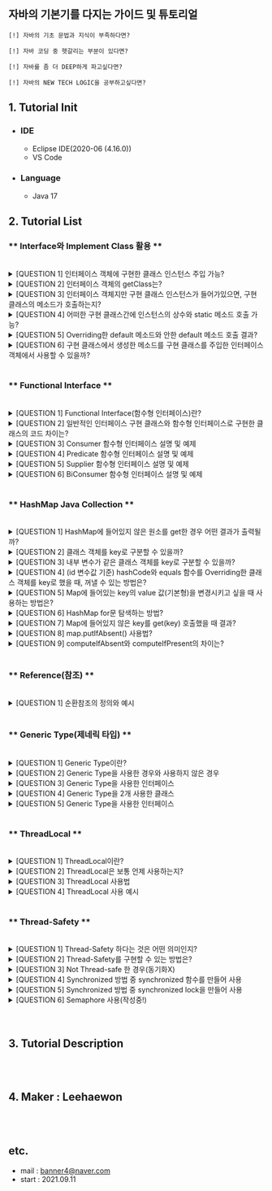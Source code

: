 ## 자바의 기본기를 다지는 가이드 및 튜토리얼

    [!] 자바의 기초 문법과 지식이 부족하다면?

    [!] 자바 코딩 중 헷갈리는 부분이 있다면?

    [!] 자바를 좀 더 DEEP하게 파고싶다면?

    [!] 자바의 NEW TECH LOGIC을 공부하고싶다면?

## 1. Tutorial Init

-   ### IDE
    -   Eclipse IDE(2020-06 (4.16.0))
    -   VS Code
-   ### Language
    -   Java 17

## 2. Tutorial List

### ** Interface와 Implement Class 활용 **

<br>
<details>
  <summary>  [QUESTION 1] 인터페이스 객체에 구현한 클래스 인스턴스 주입 가능?</summary>
  <br>
  <p>[ANSWER] 가능!</p>
</details>
<details>
  <summary>  [QUESTION 2] 인터페이스 객체의 getClass는?</summary>
    <br>
  <p>[ANSWER] samsungPhone 객체는 class interfaceSample.Samsung 클래스 입니다. <br>
[ANSWER] iPhone 객체는 class interfaceSample.IPhone 클래스 입니다.</p>
</details>
<details>
  <summary>  [QUESTION 3] 인터페이스 객체지만 구현 클래스 인스턴스가 들어가있으면, 구현 클래스의 메소드가 호출하는지?</summary>
    <br>
  <p>RESULT(samsung) : class interfaceSample.Samsung의 전화 메소드 호출!<br>
RESULT(ihpone) : class interfaceSample.IPhone의 전화 메소드 호출!
[ANSWER] 정상 호출됨!<br>
[ANSWER] iPhone 객체는 class interfaceSample.IPhone 클래스 입니다.</p>
</details>
<details>
  <summary>  [QUESTION 4] 어떠한 구현 클래스간에 인스턴스의 상수와 static 메소드 호출 가능?</summary>
    <br>
  <p>[!] 상수 호출<br>
samsung's TYPE : ELECTRONIC<br>
iPhone's TYPE : ELECTRONIC<br>
[!] static 메소드 호출<br>
samsung's telNo : X<br>
iPhone's telNo :  X<br>
SmartPhone's telNo : 010-1111-2222<br>
[ANSWER] 인터페이스 클래스로만 호출 가능(static 이니까)<br>
RESULT(ihpone) : class interfaceSample.IPhone의 전화 메소드 호출!<br>
[ANSWER] 정상 호출됨!<br>
[ANSWER] iPhone 객체는 class interfaceSample.IPhone 클래스 입니다.</p>
</details>
<details>
  <summary>  [QUESTION 5] Overriding한 default 메소드와 안한 default 메소드 호출 결과?</summary>
    <br>
  <p>[ANSWER] samsungPhone(Overriding) serialId : Samsung의 hashCode : 106642798<br>
[ANSWER] iPhone(Not Overriding) serialId : 106642798</p>
</details>
<details>
  <summary>  [QUESTION 6] 구현 클래스에서 생성한 메소드를 구현 클래스를 주입한 인터페이스 객체에서 사용할 수 있을까?</summary>
    <br>
  <p>[ANSWER] 인터페이스에서 정의되지 않았기 때문에 사용할 수 없다. 대신, downCasting을 통해 활용할 수 있다.<br>
(samsung) whoIsMyBestLeader : 이재용<br>
(iPhone) whoIsMyBestLeader : Steve Jobs</p>
</details>

<br/>

### ** Functional Interface **

<br>
<details>
  <summary>  [QUESTION 1] Functional Interface(함수형 인터페이스)란?</summary>
  <br>
  <p>[ANSWER] 1) 함수를 마치 1급 객체처럼 활용할 수 있게 만드는 인터페이스<br>
[ANSWER] 2) 단일 추상 메소드를 가지는 인터페이스. 추후, 인터페이스를 구현하여 순수 함수 및 익명 함수, 람다식으로 활용하기 위함</p>
</details>
<details>
  <summary>  [QUESTION 2] 일반적인 인터페이스 구현 클래스와 함수형 인터페이스로 구현한 클래스의 코드 차이는?</summary>
  <br>
  <p>[ANSWER] (일반적인 경우) SaltIdSetter 인터페이스를 구현한 LoginSaltIdSetter, 이를 생성자 내에서 활용한 LoginHashIdLegacy class 참고<br>
parameter id : LEEHAEWON<br>
saltId : SALT_LEEHAEWON<br>
loginHashid : 1507284685<br>
[ANSWER] (함수형 인터페이스 활용한 경우) @FunctionalInterface SaltIdSetter 인터페이스를 구현한 LoginHashId class 참고<br>
parameter id : LEEHAEWON<br>
saltId : SALT_LEEHAEWON<br>
saltId : SALT_LEEHAEWON<br>
loginHashid : 1507284685</p>
</details>
<details>
  <summary>  [QUESTION 3] Consumer 함수형 인터페이스 설명 및 예제</summary>
  <br>
  <p>[ANSWER] Parameter O, Return X. accept 추상 메소드를 통해 함수형 인터페이스 호출가능<br>
[ANSWER] T -> void<br>
Consumer<String> consumer = (str) -> System.out.println('이거슨 Consumer, parameter: ' + str);<br>
Consumer.accept('consumer') <br>
-> 이거슨 Consumer, parameter: consumer</p>
</details>
<details>
  <summary>  [QUESTION 4] Predicate 함수형 인터페이스 설명 및 예제</summary>
  <br>
  <p>[ANSWER] return type이 boolean(True / False). test 추상 메소드를 통해 함수형 인터페이스 호출가능<br>
[ANSWER] T -> boolean<br>
Predicate<String> predicate = (str) -> str.equals('True');<br>
Predicate.test('False') -> false</p>
</details>
<details>
  <summary>  [QUESTION 5] Supplier 함수형 인터페이스 설명 및 예제</summary>
  <br>
  <p>[ANSWER] 공급자. parameter는 없고, return 값만 존재. get 추상 메소드를 통해 함수형 인터페이스 호출가능. 대괄호 안에 return 필수<br>
[ANSWER] () -> T<br>
Supplier<String> supplier = () -> { return supplierStr + ' Supplier !! '; }<br>
Supplier.get() -> This is Supplier !! </p>
</details>
<details>
  <summary>  [QUESTION 6] BiConsumer 함수형 인터페이스 설명 및 예제</summary>
  <br>
  <p>[ANSWER] parameter는 2개가 존재하고, Return X. accept(param1, param2) 추상 메소드를 통해 함수형 인터페이스 호출가능.<br>
[ANSWER] Supplier 만 제외한 나머지엔 Bi가 존재<br>
BiConsumer<String, String> biConsumer = (param1, param2) -> { System.out.print(param1 + param2); }<br>
BiConsumer.get(param1, param2) -> This is(param1) BiConsumer !!(param2)</p>
</details>

<br/>

### ** HashMap Java Collection **

<br>
<details>
  <summary>  [QUESTION 1] HashMap에 들어있지 않은 원소를 get한 경우 어떤 결과가 출력될까?</summary>
  <br>
  <p>[ANSWER] null</p>
</details>
<details>
  <summary>  [QUESTION 2] 클래스 객체를 key로 구분할 수 있을까?</summary>
  <br>
  <p>a1 객체를 key로 put.<br>
a2 객체를 key로 put.<br>
key a1 get : a1 value<br>
key a1's same id object(a4) get : null<br>
key a2 get : a2 value<br>
key a2's same id object(a3) get : null<br>
[ANSWER] 같은 객체를 get하면 객체의 주소를 hash한 값을 hash buckets에 key로 넣기 때문에 해당 object key의 value를 꺼낼 수 있다.</p>
</details>
<details>
  <summary>  [QUESTION 3] 내부 변수가 같은 클래스 객체를 key로 구분할 수 있을까?</summary>
  <br>
  <p>key new Object(same id, same val) get : null<br>
[ANSWER] 객체의 내부 변수 값이 일치해도 객체 주소 자체가 다르기 때문에(주소를 hash한 값이 key) 꺼낼 수 없다.</p>
</details>
<details>
  <summary>  [QUESTION 4] (id 변수값 기준) hashCode와 equals 함수를 Overriding한 클래스 객체를 key로 했을 때, 꺼낼 수 있는 방법은?</summary>
  <br>
  <p>b1 객체를 key로 put.<br>
[ANSWER] key로 넣은 객체로 get : b1<br>
[ANSWER] id값 일치, val값 일치 한 new 객체를 key로 get  : b1<br>
[ANSWER] id값 일치, val값 불일치 한 new 객체를 key로 get  : b1<br>
[ANSWER] id값 불일치, val값 일치 한 new 객체를 key로 get  : null<br>
[ANSWER] id값 불일치, val값 불일치 한 new 객체를 key로 get  : null</p>
</details>
<details>
  <summary>  [QUESTION 5] Map에 들어있는 key의 value 값(기본형)을 변경시키고 싶을 때 사용하는 방법은?</summary>
  <br>
  <p>get한 value 값 수정? -> X<br>
[ANSWER] put(get()~) 로 꺼낸 값을 다시 put해서 갱신시킨다.<br>
갱신 이전 value : 1<br>
갱신 이후 value : 2</p>
</details>
<details>
  <summary>  [QUESTION 6] HashMap for문 탐색하는 방법?</summary>
  <br>
  <p>[ANSWER] 1) Iterator를 이용한 방법  <br>
[ELAPSED] CHECK START!<br>
key(iterator.next()) : Beck , value : 5<br>
key(iterator.next()) : Sway , value : 2<br>
key(iterator.next()) : Lee , value : 1<br>
key(iterator.next()) : FULL , value : 2<br>
[ELAPSED] 0(ms) FINISHED.<br>
[ANSWER] 2) entrySet() => Map.Entry<Key, Value> 방법<br>
[ELAPSED] CHECK START! (이하 생략)<br>
[ELAPSED] 0(ms) FINISHED.<br>
[ANSWER] 3) keySet() 및 get(key) 방법<br>
[ELAPSED] CHECK START! (이하 생략)<br>
[ELAPSED] 0(ms) FINISHED.<br>
[ANSWER] 4) (성능낮음) lambda forEach 방법<br>
[ELAPSED] CHECK START! (이하 생략)<br>
[ELAPSED] 24(ms) FINISHED.</p>
</details>
<details>
  <summary>  [QUESTION 7] Map에 들어있지 않은 key를 get(key) 호출했을 때 결과?</summary>
  <br>
  <p>[ANSWER] get(not have key) result : null</p>
</details>
<details>
  <summary>  [QUESTION 8] map.putIfAbsent() 사용법?</summary>
  <br>
  <p>[ANSWER] (key, value) 를 parameter로 사용하는 putIfAbsent 함수는 map에 key가 존재하지 않으면 (key, value)를 put하면서 null 리턴해줍니다. 만약, key가 존재하면 value 리턴해줍니다.<br>
(key 존재하는 경우) key's putIfAbsent result : 12<br>
(key 존재하지 않는 경우) key's putIfAbsent(key2, 1234) result : null<br>
(key 존재하지 않는 경우) get key2's value : 1234<br>
[?] value의 type이 Integer인데, int 변수에 return값을 할당해주면 null은 어떻게 처리될까?<br>
[!] Catch Exception :: java.lang.NullPointerException: Cannot invoke "java.lang.Integer.intValue()" because the return value of "java.util.Map.putIfAbsent(Object, Object)" is null</p>
</details>
<details>
  <summary>  [QUESTION 9] computeIfAbsent와 computeIfPresent의 차이는?</summary>
  <br>
  <p>[ANSWER] computeIfAbsent(key, function) : key의 값이 없을 경우에만 parameter로 받은 함수(람다식) 실행<br>
key의 값이 존재하지 않으면, 해당 key에 해당하는 value 200인 값을 map에 put ::: 200<br>
[ANSWER] computeIfPresent(key, function) : key의 값이 있을 경우에만 parameter로 받은 함수(람다식) 실행<br>
key의 값이 존재하면, value * value 값을 리턴 ::: 40000</p>
</details>

<br/>

### ** Reference(참조) **

<br>
<details>
  <summary>  [QUESTION 1] 순환참조의 정의와 예시</summary>
  <br>
  <p>[ANSWER] 순환참조는 서로가 서로의 객체를 참조하여 그 메소드를 호출하게 될 때 무한루프로 동작하여 오류를 발생하는 것<br>
[ANSWER] Spring에서는 보통 A클래스 내 객체 변수에 B클래스 Bean을 주입하고, B클래스 내 객체 변수에 A클래스 Bean을 주입하는 경우에 발생<br>
Example : Chicken class <-> Egg class(닭과 달걀의 관계)</p>
</details>

<br/>

### ** Generic Type(제네릭 타입) **

<br>
<details>
  <summary>  [QUESTION 1] Generic Type이란?</summary>
  <br>
  <p>[ANSWER] 클래스 내부에서 지정하는 것이 아닌 외부에서 사용자에 의해 지정되는 타입.<br>
[ANSWER] 타입의 경계(*, extends 등)를 지정하고 컴파일 시 해당 타입으로 Object를 casting해주는 것.<br>
[ANSWER] 그래서, 런타임 시 발생할 수 있는 타입에러를 컴파일 단계에서 검출할 수 있다.</p>
</details>
<details>
  <summary>  [QUESTION 2] Generic Type을 사용한 경우와 사용하지 않은 경우</summary>
  <br>
  <p>[ANSWER] Generic Type 사용한 경우<br>
-> 별도의 Type casting 작업이 필요 없음<br>
[ANSWER] Generic Type 사용하지 않은 경우<br>
-> 별도의 Type casting 작업이 필요함. Generic Type 미지정 시 Object class Type으로 정의되기 때문에</p>
</details>
<details>
  <summary>  [QUESTION 3] Generic Type을 사용한 인터페이스</summary>
  <br>
  <p>-> String Generic Type 설정한 Interface Overriding
Generic Type인 T에 String을 넣으면 ?? class java.lang.String
-> Integer Generic Type 설정한 Interface Overriding
Generic Type인 T에 Integer를 넣으면 ?? class java.lang.Integer</p>
</details>
<details>
  <summary>  [QUESTION 4] Generic Type을 2개 사용한 클래스</summary>
  <br>
  <p>-> <String, Integer> Generic Type 설정한 클래스<br>
Key : KEY1, Type :: java.lang.String<br>
Value : 1, Type :: java.lang.Integer<br>
-> <Integer, String> Generic Type 설정한 클래스<br>
Key : 2, Type :: java.lang.String<br>
Value : VALUE2, Type :: java.lang.Integer</p>
</details>
<details>
  <summary>  [QUESTION 5] Generic Type을 사용한 인터페이스</summary>
  <br>
  <p>
[ANSWER] 1) 특정 타입 및 특정 타입의 자손들만 제네릭 타입으로 사용 가능<br>
-> Dessert1<T extends Apple> : Apple 및 Apple을 상속받는 GreenApple class 또한 Type 가능<br>
Dessert1<GreenApple>의 지역변수 T의 Type :: genericType.GreenApple<br>
-> Dessert1<T extends Apple & Delicious> : Apple을 상속받고 Delicious 인더페이스를 구현하는 HoneyApple class 가능<br>
Dessert2<HoneyApple>의 지역변수 T의 Type :: genericType.HoneyApple<br>
<br>
[ANSWER] 2) 특정 타입 및 특정 타입의 조상(부모)들만 제네릭 타입으로 사용 가능<br>
-> Dessert<? super Banana> : Banana의 조상인 Fruit 가능<br>
Dessert<? super Banana> parameter 객체 타입 :: genericType.Fruit<br>
-> T extends Comparable<? super RedBanana> : Banana의 조상인 Fruit를 Comparable 한 클래스 사용 가능<br>
[!] '?' 와일드카드는 해당 제네릭 타입에 관심이 없고, 타입의 유무에 따른 메소드 사용에 관심이 있을 때.</p>
</details>

<br/>

### ** ThreadLocal **

<br>
<details>
  <summary>  [QUESTION 1] ThreadLocal이란?</summary>
  <br>
  <p>[ANSWER] 일종의 쓰레드 지역변수. 오직 하나의 쓰레드에 의해 읽고 쓸 수 있는 변수로서, 다른 각각의 쓰레드가 하나의 ThreadLocal을 호출해도 서로 다른 값을 바라본다.<br>
[ANSWER] Thread의 정보를 Key로 하는 Map 형식으로 데이터를 저장해두고 사용하는 자료구조.<br>
[ANSWER] ThreadPool 사용하여 Thread 재활용 시 이전에 저장된 ThreadLocal을 호출하게 되므로 모든 ThreadLocal 사용 후 remove 필수.</p>
</details>
<details>
  <summary>  [QUESTION 2] ThreadLocal은 보통 언제 사용하는지?</summary>
  <br>
  <p>[ANSWER] 1) 사용자 인증정보 - Spring Security에서 사용자마다 다른 사용자 인증 정보 세션을 사용할 때.<br>
[ANSWER] 2) 트랜잭션 컨텍스트 - 트랜잭션 매니저가 트랜잭션 컨텍스트를 전파할 때.</p>
</details>
<details>
  <summary>  [QUESTION 3] ThreadLocal 사용법</summary>
  <br>
  <p>[ANSWER] 1) ThreadLocal 객체 생성<br>
[?] ThreadLocal Generic Type 사용 가능할까?<br>
-> ThreadLocal Generic Type 사용 가능(<>로 사용방법 동일)<br>
[?] ThreadLocal Class의 Default 초기값 설정 방법?<br>
-> ThreadLocal에서 initialValue method를 Override 하면 이 ThreadLocal 변수를 사용하는 모든 쓰레드의 default값이 존재한다.<br>
-> 즉, 별도의 set 함수로 값 설정하기 전에도 get으로 동일한 default값을 꺼내 사용할 수 있다.<br>
[ANSWER] 2) 현재 ThreadLocal에 값 저장(.set())<br>
[ANSWER] 3) 현재 ThreadLocal에 값 불러오기(.get())<br>
[ANSWER] 4) 사용 완료 후 ThreadLocal 값 삭제(.remove())</p>
</details>
<details>
  <summary>  [QUESTION 4] ThreadLocal 사용 예시</summary>
  <br>
  <p>[ANSWER] 1) Runnable 인터페이스 구현(MyRunnable) -> threadLocal에 랜덤 값 저장<br>
[ANSWER] 2) 하나의 Runnable 객체를 2개의 쓰레드에 담기<br>
[ANSWER] 3) 각 쓰레드 run 시 두 쓰레드에 다른 값이 담기는지 확인(쓰레드 별 ThreadLocal에 랜덤 값이 담기기 때문에 다르다.)<br>
thread1 get 결과 :: 37<br>
thread2 get 결과 :: 87</p>
</details>

<br/>

### ** Thread-Safety **

<br>
<details>
  <summary>  [QUESTION 1] Thread-Safety 하다는 것은 어떤 의미인지?</summary>
  <br>
  <p>[ANSWER] 멀티 쓰레딩 프로그래밍에서 여러 쓰레드가 어떤 객체, 함수, 변수에 접근하게 되도 동작 결과에 아무런 문제가 발생하지 않는 것(= 어디서든 수행 결과가 올바른 것)</p>
</details>
<details>
  <summary>  [QUESTION 2] Thread-Safety를 구현할 수 있는 방법은?</summary>
  <br>
  <p>[ANSWER] 1) Re-entrancy 방법<br>
-> 어떤 쓰레드가 함수를 호출해 실행중일 때 다른 쓰레드가 함수를 호출해도 두 결과가 올바르게 나와야 한다.<br>
-> 즉, 여러 쓰레드가 동시에 함수를 호출해도 올바른 결과가 나와야 한다.<br>
-> 공유하는 자원 없이 독립적으로 실행가능한 코드를 설계하기<br>
[ANSWER] 2) Thread-local Storage 방법<br>
-> 공유 자원 사용을 줄이기 위해 각각 스레드에서만 접근 가능한 ThreadLocal을 사용한다.<br>
[ANSWER] 3) Mutual Exclusion(상호 배제) 방법<br>
-> Semaphore(세마포어)나 Synchronize, lock 등 공유 자원의 접근을 통제한다.<br>
[ANSWER] 4) Atomic operations 방법<br>
-> 데이터의 상태 변경 전/후 에만 접근이 가능하다.<br>
-> 데이터를 변경하는 순간에는 다른 변경 접근이 불가능하다.<br>
-> ex) ++, +=와 같이 +와 =이 한 코드에 있는 것</p>
</details>
<details>
  <summary>  [QUESTION 3] Not Thread-safe 한 경우(동기화X)</summary>
  <br>
  <p>[ANSWER] not thread-safety 하기 때문에 매 번 잔액 결과가 다르다. (동작 결과는 생략!)</p>
</details>
<details>
  <summary>  [QUESTION 4] Synchronized 방법 중 synchronized 함수를 만들어 사용</summary>
  <br>
  <p>[ANSWER] thread-safety 하기 때문에 잔액 결과가 같다.(Thread1, 2 실행 시간에 따라 누가 어떤 잔액을 가지는지는 달라지지만, 결과는 동일하다)<br>
[ANSWER] Synchronized는 객체 내부 전체에 lock을 걸기 때문에, 다른 쓰레드는 객체 자체를 사용하려면 기다려야 한다. (동작 결과는 생략!)</p>
</details>
<details>
  <summary>  [QUESTION 5] Synchronized 방법 중 synchronized lock을 만들어 사용</summary>
  <br>
  <p>[ANSWER] thread-safety 하기 때문에 잔액 결과가 같다.(Thread1, 2 실행 시간에 따라 누가 어떤 잔액을 가지는지는 달라지지만, 결과는 동일하다)<br>
[ANSWER] 함수 내부에 별도 객체를 만들어 lock을 걸기 때문에, 다른 쓰레드는 해당 함수 내부에서 객체 종료를 기다려야 한다. (동작 결과는 생략!)</p>
</details>
<details>
  <summary>  [QUESTION 6] Semaphore 사용(작성중!)</summary>
  <br>
  <p></p>
</details>

<br/>

<br/>

## 3. Tutorial Description

<br/>
<br/>

## 4. Maker : Leehaewon

<br/>
<br/>

## etc.

-   mail : banner4@naver.com
-   start : 2021.09.11
